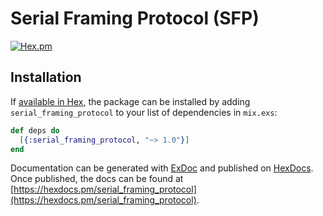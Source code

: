# Serial Framing Protocol (SFP)

[![Hex.pm](https://img.shields.io/hexpm/v/serial_framing_protocol.svg)](https://hex.pm/packages/serial_framing_protocol)

## Installation

If [available in Hex](https://hex.pm/docs/publish), the package can be installed
by adding `serial_framing_protocol` to your list of dependencies in `mix.exs`:

```elixir
def deps do
  [{:serial_framing_protocol, "~> 1.0"}]
end
```

Documentation can be generated with [ExDoc](https://github.com/elixir-lang/ex_doc)
and published on [HexDocs](https://hexdocs.pm). Once published, the docs can
be found at [https://hexdocs.pm/serial_framing_protocol](https://hexdocs.pm/serial_framing_protocol).

